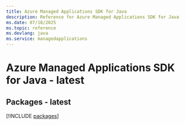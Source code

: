 ```yaml
---
title: Azure Managed Applications SDK for Java
description: Reference for Azure Managed Applications SDK for Java
ms.date: 07/18/2025
ms.topic: reference
ms.devlang: java
ms.service: managedapplications
---
```

# Azure Managed Applications SDK for Java - latest
## Packages - latest
[!INCLUDE [packages](managed-applications-index.md)]